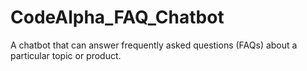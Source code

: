 # CodeAlpha_FAQ_Chatbot
A chatbot that can answer frequently asked questions (FAQs) about a particular topic or product.
